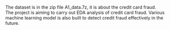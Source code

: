 The dataset is in the zip file A1_data.7z, it is about the credit card fraud.<br>
The project is aiming to carry out EDA analysis of credit card fraud. Various machine learning model is also built to detect credit fraud effectively in the future.
